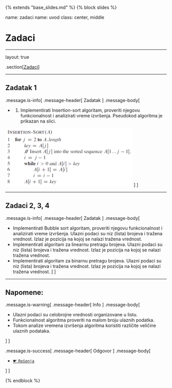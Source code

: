 {% extends "base_slides.md" %}
{% block slides %}

name: zadaci
name: uvod 
class: center, middle

# Zadaci

---
layout: true

.section[[Zadaci](#sadrzaj)]

---

## Zadatak 1 

.message.is-info[
.message-header[
Zadatak
]
.message-body[
- 1. Implementirati Insertion-sort algoritam, proveriti njegovu funkcionalnost i analizirati vreme izvršenja. Pseudokod algoritma je prikazan na slici.

![:scale 50%](img/z2/z2.png)
]
]

---
## Zadaci 2, 3, 4

.message.is-info[
.message-header[
Zadatak
]
.message-body[
- Implementirati Bubble sort algoritam, proveriti njegovu funkcionalnost i analizirati vreme izvršenja. Ulazni podaci su niz (lista) brojeva i tražena vrednost. Izlaz je pozicija na kojoj se nalazi tražena vrednost.
- Implementirati algoritam za linearnu pretragu brojeva. Ulazni podaci su niz (lista) brojeva i tražena vrednost. Izlaz je pozicija na kojoj se nalazi tražena vrednost.
- Implementirati algoritam za binarnu pretragu brojeva. Ulazni podaci su niz (lista) brojeva i tražena vrednost. Izlaz je pozicija na kojoj se nalazi tražena vrednost.
]
]

---

## Napomene:

.message.is-warning[
.message-header[
Info
]
.message-body[
- Ulazni podaci su celobrojne vrednosti organizovane u listu.
- Funkcionalnost algoritma proveriti na malom broju ulaznih podatka.
- Tokom analize vremena izvršenja algoritma koristiti različite veličine ulaznih podataka.

]
]

.message.is-success[
.message-header[
Odgovor
]
.message-body[
- <a target="_blank" rel="noopener noreferrer" href="../python-z2-resenja"> ☛ `Rešenja`</a>

]
]

{% endblock %}